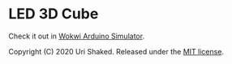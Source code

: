 # LED 3D Cube

Check it out in [Wokwi Arduino Simulator](https://wokwi.com/arduino/projects/278306947843752461).

Copyright (C) 2020 Uri Shaked. Released under the [MIT license](LICENSE).
